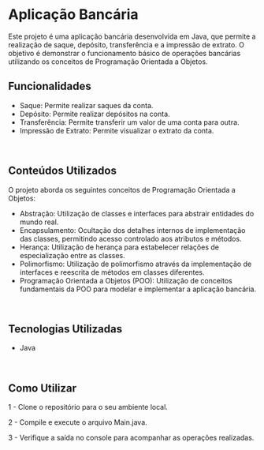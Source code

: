 # Aplicação Bancária
Este projeto é uma aplicação bancária desenvolvida em Java, que permite a realização de saque, depósito, transferência e a impressão de extrato. O objetivo é demonstrar o funcionamento básico de operações bancárias utilizando os conceitos de Programação Orientada a Objetos.
<br>

## Funcionalidades
- Saque: Permite realizar saques da conta.
- Depósito: Permite realizar depósitos na conta.
-  Transferência: Permite transferir um valor de uma conta para outra.
- Impressão de Extrato: Permite visualizar o extrato da conta.
<br>

## Conteúdos Utilizados
O projeto aborda os seguintes conceitos de Programação Orientada a Objetos:
- Abstração: Utilização de classes e interfaces para abstrair entidades do mundo real.
- Encapsulamento: Ocultação dos detalhes internos de implementação das classes, permitindo acesso controlado aos atributos e métodos.
- Herança: Utilização de herança para estabelecer relações de especialização entre as classes.
-  Polimorfismo: Utilização de polimorfismo através da implementação de interfaces e reescrita de métodos em classes diferentes.
-  Programação Orientada a Objetos (POO): Utilização de conceitos fundamentais da POO para modelar e implementar a aplicação bancária.
<br>

## Tecnologias Utilizadas
- Java
<br>

## Como Utilizar
<p>1 - Clone o repositório para o seu ambiente local.</p>
<p>2 - Compile e execute o arquivo Main.java.</p>
<p>3 - Verifique a saída no console para acompanhar as operações realizadas.</p>
 
